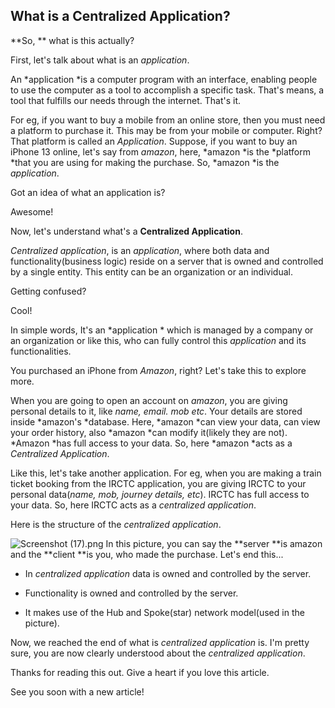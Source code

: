 ## What is a Centralized Application?

**So, ** what is this actually? 

First, let's talk about what is an *application*. 

An *application *is a computer program with an interface, enabling people to use the computer as a tool to accomplish a specific task. That's means, a tool that fulfills our needs through the internet. That's it. 

For eg, if you want to buy a mobile from an online store, then you must need a platform to purchase it. This may be from your mobile or computer. Right? That platform is called an *Application*. Suppose, if you want to buy an iPhone 13 online, let's say from *amazon*, here, *amazon *is the *platform *that you are using for making the purchase. So, *amazon *is the *application*. 

Got an idea of what an application is? 

Awesome!

Now, let's understand what's a **Centralized Application**. 

*Centralized application*, is an *application*, where both data and functionality(business logic) reside on a server that is owned and controlled by a single entity. This entity can be an organization or an individual. 

Getting confused? 

Cool!

In simple words, It's an *application * which is managed by a company or an organization or like this, who can fully control this *application* and its functionalities. 

You purchased an iPhone from *Amazon*, right? Let's take this to explore more. 

When you are going to open an account on *amazon*, you are giving personal details to it, like *name, email. mob etc*. Your details are stored inside *amazon's *database. Here, *amazon *can view your data, can view your order history, also *amazon *can modify it(likely they are not). *Amazon *has full access to your data. So, here *amazon *acts as a *Centralized Application*. 

Like this, let's take another application. For eg, when you are making a train ticket booking from the IRCTC application, you are giving IRCTC to your personal data(*name, mob, journey details, etc*). IRCTC has full access to your data. So, here IRCTC acts as a *centralized application*. 

Here is the structure of the *centralized application*. 

![Screenshot (17).png](https://cdn.hashnode.com/res/hashnode/image/upload/v1647103003954/7JSpuIgmV.png)
In this picture, you can say the **server **is amazon and the **client **is you, who made the purchase. Let's end this...

- In *centralized application* data is owned and controlled by the server. 

- Functionality is owned and controlled by the server. 

- It makes use of the Hub and Spoke(star) network model(used in the picture).

Now, we reached the end of what is *centralized application* is. I'm pretty sure, you are now clearly understood about the *centralized application*. 

Thanks for reading this out. Give a heart if you love this article. 

See you soon with a new article!




 





